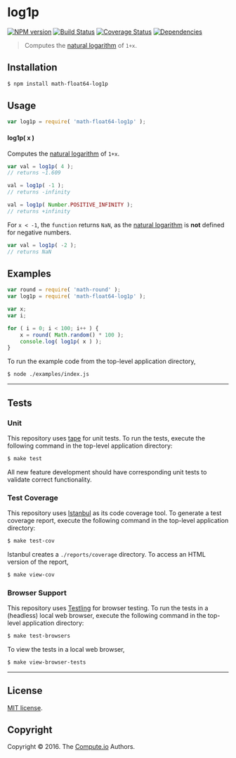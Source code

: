 log1p
===
[![NPM version][npm-image]][npm-url] [![Build Status][build-image]][build-url] [![Coverage Status][coverage-image]][coverage-url] [![Dependencies][dependencies-image]][dependencies-url]

> Computes the [natural logarithm][math-ln] of `1+x`.


## Installation

``` bash
$ npm install math-float64-log1p
```


## Usage

``` javascript
var log1p = require( 'math-float64-log1p' );
```

#### log1p( x )

Computes the [natural logarithm][math-ln] of `1+x`.

``` javascript
var val = log1p( 4 );
// returns ~1.609

val = log1p( -1 );
// returns -infinity

val = log1p( Number.POSITIVE_INFINITY );
// returns +infinity
```

For `x < -1`, the `function` returns `NaN`, as the [natural logarithm][math-ln] is __not__ defined for negative numbers.

``` javascript
var val = log1p( -2 );
// returns NaN
```


## Examples

``` javascript
var round = require( 'math-round' );
var log1p = require( 'math-float64-log1p' );

var x;
var i;

for ( i = 0; i < 100; i++ ) {
	x = round( Math.random() * 100 );
	console.log( log1p( x ) );
}
```

To run the example code from the top-level application directory,

``` bash
$ node ./examples/index.js
```


---
## Tests

### Unit

This repository uses [tape][tape] for unit tests. To run the tests, execute the following command in the top-level application directory:

``` bash
$ make test
```

All new feature development should have corresponding unit tests to validate correct functionality.


### Test Coverage

This repository uses [Istanbul][istanbul] as its code coverage tool. To generate a test coverage report, execute the following command in the top-level application directory:

``` bash
$ make test-cov
```

Istanbul creates a `./reports/coverage` directory. To access an HTML version of the report,

``` bash
$ make view-cov
```


### Browser Support

This repository uses [Testling][testling] for browser testing. To run the tests in a (headless) local web browser, execute the following command in the top-level application directory:

``` bash
$ make test-browsers
```

To view the tests in a local web browser,

``` bash
$ make view-browser-tests
```

<!-- [![browser support][browsers-image]][browsers-url] -->


---
## License

[MIT license](http://opensource.org/licenses/MIT).


## Copyright

Copyright &copy; 2016. The [Compute.io][compute-io] Authors.


[npm-image]: http://img.shields.io/npm/v/math-float64-log1p.svg
[npm-url]: https://npmjs.org/package/math-float64-log1p

[build-image]: http://img.shields.io/travis/math-io/float64-log1p/master.svg
[build-url]: https://travis-ci.org/math-io/float64-log1p

[coverage-image]: https://img.shields.io/codecov/c/github/math-io/float64-log1p/master.svg
[coverage-url]: https://codecov.io/github/math-io/float64-log1p?branch=master

[dependencies-image]: http://img.shields.io/david/math-io/float64-log1p.svg
[dependencies-url]: https://david-dm.org/math-io/float64-log1p

[dev-dependencies-image]: http://img.shields.io/david/dev/math-io/float64-log1p.svg
[dev-dependencies-url]: https://david-dm.org/dev/math-io/float64-log1p

[github-issues-image]: http://img.shields.io/github/issues/math-io/float64-log1p.svg
[github-issues-url]: https://github.com/math-io/float64-log1p/issues

[tape]: https://github.com/substack/tape
[istanbul]: https://github.com/gotwarlost/istanbul
[testling]: https://ci.testling.com

[compute-io]: https://github.com/compute-io/
[math-ln]: https://github.com/math-io/ln
